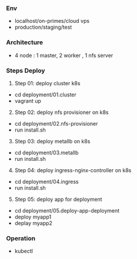 ### Env
- localhost/on-primes/cloud vps
- production/staging/test

### Architecture
- 4 node :  1 master, 2 worker , 1 nfs server

### Steps Deploy
1. Step 01: deploy cluster k8s
- cd deployment/01.cluster
- vagrant up

2. Step 02: deploy nfs provisioner on k8s
- cd deployment/02.nfs-provisioner
- run install.sh

3. Step 03: deploy metallb on k8s
- cd deployment/03.metallb
- run install.sh

4. Step 04: deploy ingress-nginx-controller on k8s
- cd deployment/04.ingress
- run install.sh

5. Step 05: deploy app for deployment
- cd deployment/05.deploy-app-deployment
- deploy myapp1
- deplay myapp2

### Operation
- kubectl